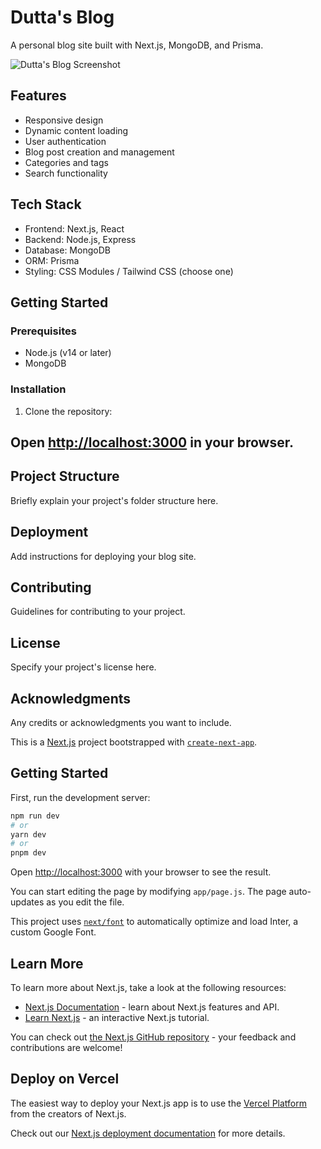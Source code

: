 # Dutta's Blog

A personal blog site built with Next.js, MongoDB, and Prisma.

![Dutta's Blog Screenshot](path/to/screenshot.png)

## Features

- Responsive design
- Dynamic content loading
- User authentication
- Blog post creation and management
- Categories and tags
- Search functionality

## Tech Stack

- Frontend: Next.js, React
- Backend: Node.js, Express
- Database: MongoDB
- ORM: Prisma
- Styling: CSS Modules / Tailwind CSS (choose one)

## Getting Started

### Prerequisites

- Node.js (v14 or later)
- MongoDB

### Installation

1. Clone the repository:

## Open [http://localhost:3000](http://localhost:3000) in your browser.

## Project Structure

Briefly explain your project's folder structure here.

## Deployment

Add instructions for deploying your blog site.

## Contributing

Guidelines for contributing to your project.

## License

Specify your project's license here.

## Acknowledgments

Any credits or acknowledgments you want to include.

This is a [Next.js](https://nextjs.org/) project bootstrapped with [`create-next-app`](https://github.com/vercel/next.js/tree/canary/packages/create-next-app).

## Getting Started

First, run the development server:

```bash
npm run dev
# or
yarn dev
# or
pnpm dev
```

Open [http://localhost:3000](http://localhost:3000) with your browser to see the result.

You can start editing the page by modifying `app/page.js`. The page auto-updates as you edit the file.

This project uses [`next/font`](https://nextjs.org/docs/basic-features/font-optimization) to automatically optimize and load Inter, a custom Google Font.

## Learn More

To learn more about Next.js, take a look at the following resources:

- [Next.js Documentation](https://nextjs.org/docs) - learn about Next.js features and API.
- [Learn Next.js](https://nextjs.org/learn) - an interactive Next.js tutorial.

You can check out [the Next.js GitHub repository](https://github.com/vercel/next.js/) - your feedback and contributions are welcome!

## Deploy on Vercel

The easiest way to deploy your Next.js app is to use the [Vercel Platform](https://vercel.com/new?utm_medium=default-template&filter=next.js&utm_source=create-next-app&utm_campaign=create-next-app-readme) from the creators of Next.js.

Check out our [Next.js deployment documentation](https://nextjs.org/docs/deployment) for more details.
